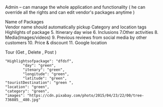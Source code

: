 

Admin – can manage the whole application and functionality ( he can override all the rights and can edit vendor's packages anytime )


 Name of Packages  
 Vendor name should automatically pickup 
 Category and location tags 
 Highlights of package 5. Itinerary day wise 6. Inclusions 7.Other activities 8. Media(Images/videos) 9. Previous reviews from social media by other customers 10. Price & discount 11. Google location


Tour (Get , Delete , Post )


 
    "Highlightsofpackage": "dfdsf",
            "day": "green",
            "itenary": "green",
            "longitude": "green",
            "latitude": "green",
    "touristDestination": "green ",
    "location": "green",
    "category": "green",
    "images": "https://cdn.pixabay.com/photo/2015/04/23/22/00/tree-736885__480.jpg"